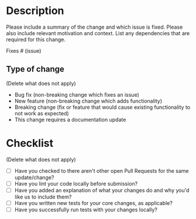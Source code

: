# Description

Please include a summary of the change and which issue is fixed. Please also include relevant motivation and context. List any dependencies that are required for this change.

Fixes # (issue)

## Type of change
(Delete what does not apply)
- Bug fix (non-breaking change which fixes an issue)
- New feature (non-breaking change which adds functionality)
- Breaking change (fix or feature that would cause existing functionality to not work as expected)
- This change requires a documentation update

# Checklist
(Delete what does not apply)
- [ ] Have you checked to there aren't other open Pull Requests for the same update/change?
- [ ] Have you lint your code locally before submission?
- [ ] Have you added an explanation of what your changes do and why you'd like us to include them?
- [ ] Have you written new tests for your core changes, as applicable?
- [ ] Have you successfully run tests with your changes locally?
